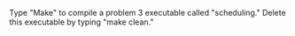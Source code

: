 Type "Make" to compile a problem 3 executable called "scheduling." Delete this executable by typing "make clean."